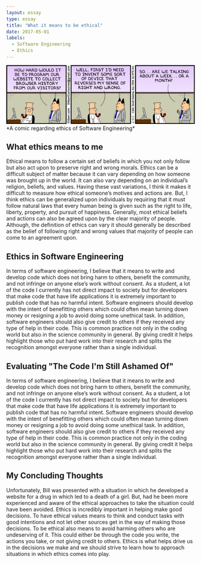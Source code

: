 ```yaml
---
layout: essay
type: essay
title: "What it means to be ethical"
date: 2017-05-01
labels:
  - Software Engineering
  - Ethics
---
```


<img class="ui right spaced image" src="../images/ethics.jpg">
*A comic regarding ethics of Software Engineering*

## What ethics means to me

<p> Ethical means to follow a certain set of beliefs in which you not only follow but also act upon to preserve right and wrong morals. 
Ethics can be a difficult subject of matter because it can vary depending on how someone was brought up in the world. It can also vary 
depending on an individual’s religion, beliefs, and values. Having these vast variations, I think it makes it difficult to measure how 
ethical someone’s motives and actions are. But, I think ethics can be generalized upon individuals by requiring that it must follow 
natural laws that every human being is given such as the right to life, liberty, property, and pursuit of happiness. Generally, most 
ethical beliefs and actions can also be agreed upon by the clear majority of people. Although, the definition of ethics can vary it 
should generally be described as the belief of following right and wrong values that majority of people can come to an agreement upon. 
</p>

## Ethics in Software Engineering

<p> In terms of software engineering, I believe that it means to write and develop code which does not bring harm to others, benefit the 
community, and not infringe on anyone else’s work without consent. As a student, a lot of the code I currently has not direct impact to 
society but for developers that make code that have life applications it is extremely important to publish code that has no harmful 
intent. Software engineers should develop with the intent of benefitting others which could often mean turning down money or resigning a 
job to avoid doing some unethical task. In addition, software engineers should also give credit to others if they received any type of 
help in their code. This is common practice not only in the coding world but also in the science community in general. By giving credit 
it helps highlight those who put hard work into their research and splits the recognition amongst everyone rather than a single individual.
</p>

## Evaluating "The Code I'm Still Ashamed Of"

<p> In terms of software engineering, I believe that it means to write and develop code which does not bring harm to others, benefit the 
community, and not infringe on anyone else’s work without consent. As a student, a lot of the code I currently has not direct impact to 
society but for developers that make code that have life applications it is extremely important to publish code that has no harmful intent. 
Software engineers should develop with the intent of benefitting others which could often mean turning down money or resigning a job to 
avoid doing some unethical task. In addition, software engineers should also give credit to others if they received any type of help in 
their code. This is common practice not only in the coding world but also in the science community in general. By giving credit it helps 
highlight those who put hard work into their research and splits the recognition amongst everyone rather than a single individual. 
</p>

## My Concluding Thoughts

<p> Unfortunately, Bill was presented with a situation in which he developed a website for a drug in which led to a death of a girl. But, had 
he been more experienced and aware of the ethical approaches to take the situation could have been avoided. Ethics is incredibly important 
in helping make good decisions. To have ethical values means to think and conduct tasks with good intentions and not let other sources get 
in the way of making those decisions. To be ethical also means to avoid harming others who are undeserving of it. This could either be 
through the code you write, the actions you take, or not giving credit to others. Ethics is what helps drive us in the decisions we make and
we should strive to learn how to approach situations in which ethics comes into play.  
</p>
